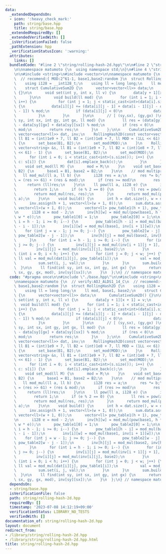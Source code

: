 ```yaml
---
data:
  _extendedDependsOn:
  - icon: ':heavy_check_mark:'
    path: string/base.hpp
    title: string/base.hpp
  _extendedRequiredBy: []
  _extendedVerifiedWith: []
  _isVerificationFailed: false
  _pathExtension: hpp
  _verificationStatusIcon: ':warning:'
  attributes:
    links: []
  bundledCode: "#line 2 \"string/rolling-hash-2d.hpp\"\n\n#line 2 \"string/base.hpp\"\
    \n\nnamespace matumoto {\n  using namespace std;\n}\n#line 4 \"string/rolling-hash-2d.hpp\"\
    \n\n#include <string>\n#include <vector>\n\nnamespace matumoto {\n  // verify:AOJ_ALDS1_14_C\n\
    \  // recomend:{ MOD:2^61-1, base1,base2:random }\n  struct RollingHash2D {\n\
    \    using i128 = __int128_t;\n    using ll = long long;\n    ll mod, base1, base2;\n\
    \    struct CumulativeSum2D {\n      vector<vector<ll>> data;\n      CumulativeSum2D()\
    \ {}\n\n      void set(int y, int x, ll v) {\n        data[y + 1][x + 1] = v;\n\
    \      }\n\n      void build(ll mod) {\n        for (int i = 1; i < static_cast<int>(data.size());\
    \ i++) {\n          for (int j = 1; j < static_cast<int>(data[i].size()); j++)\
    \ {\n            data[i][j] += (data[i][j - 1] + data[i - 1][j] - data[i - 1][j\
    \ - 1]) % mod;\n            if (data[i][j] < 0)\n              data[i][j] += mod;\n\
    \          }\n        }\n      }\n\n      // [ (sy,sx), (gy,gx) )\n      ll query(int\
    \ sy, int sx, int gy, int gx, ll mod) {\n        ll res = (data[gy][gx] - data[gy][sx]\
    \ - data[sy][gx] + data[sy][sx]) % mod;\n        if (res < 0)\n          res +=\
    \ mod;\n        return res;\n      }\n    };\n\n    CumulativeSum2D sum;\n   \
    \ vector<vector<ll>> dat, inv;\n    RollingHash2D(const vector<vector<ll>> &vs,\
    \ ll B1 = (int)1e9 + 7, ll B2 = (int)1e8 + 7, ll MOD = (1LL << 61) - 1): dat(vs)\
    \ {\n      set_base(B1, B2);\n      set_mod(MOD);\n    }\n    RollingHash2D(const\
    \ vector<string> &s, ll B1 = (int)1e9 + 7, ll B2 = (int)1e8 + 7, ll MOD = (1LL\
    \ << 61) - 1) {\n      set_base(B1, B2);\n      set_mod(MOD);\n      dat.resize(s.size());\n\
    \      for (int i = 0; i < static_cast<int>(s.size()); i++) {\n        for (char\
    \ c: s[i]) {\n          dat[i].emplace_back(c);\n        }\n      }\n    }\n\n\
    \    void set_mod(ll M) {\n      mod = M;\n    }\n    void set_base(ll B1, ll\
    \ B2) {\n      base1 = B1, base2 = B2;\n    }\n\n    // mod multiprecation\n \
    \   ll mod_mul(ll a, ll b) {\n      i128 res = a;\n      res *= b;\n      res\
    \ = (res >> 61) + (res & mod);\n      if (res >= mod)\n        res -= mod;\n \
    \     return (ll)res;\n    }\n\n    ll pow(ll a, i128 e) {\n      if (e == 0)\n\
    \        return 1;\n      if (e % 2 == 0) {\n        ll res = pow(a, e / 2);\n\
    \        return mod_mul(res, res);\n      }\n      return mod_mul(pow(a, e - 1),\
    \ a);\n    }\n\n    void build() {\n      int h = dat.size(), w = dat[0].size();\n\
    \      inv.assign(h + 1, vector<ll>(w + 1, 0));\n      sum.data.assign(h + 1,\
    \ vector<ll>(w + 1, 0));\n      vector<ll> pow_table1(h + 1), pow_table2(w + 1);\n\
    \n      i128 e = mod - 2;\n      inv[h][w] = mod_mul(pow(base1, h * e), pow(base2,\
    \ w * e));\n      pow_table1[0] = 1;\n      pow_table2[0] = 1;\n\n      for (int\
    \ i = h - 1; i >= 0; i--) {\n        pow_table1[h - i] = mod_mul(base1, pow_table1[h\
    \ - i - 1]);\n        inv[i][w] = mod_mul(base1, inv[i + 1][w]);\n      }\n  \
    \    for (int j = w - 1; j >= 0; j--) {\n        pow_table2[w - j] = mod_mul(base2,\
    \ pow_table2[w - j - 1]);\n        inv[h][j] = mod_mul(base2, inv[h][j + 1]);\n\
    \      }\n      for (int i = h - 1; i >= 0; i--) {\n        for (int j = w - 1;\
    \ j >= 0; j--) {\n          inv[i][j] = mod_mul(inv[i + 1][j + 1], base1);\n \
    \         inv[i][j] = mod_mul(inv[i][j], base2);\n        }\n      }\n      for\
    \ (int i = 0; i < h; i++) {\n        for (int j = 0; j < w; j++) {\n         \
    \ ll val = mod_mul(dat[i][j], pow_table1[i]);\n          val = mod_mul(val, pow_table2[j]);\n\
    \          sum.set(i, j, val);\n        }\n      }\n      sum.build(mod);\n  \
    \  }\n\n    ll find(int sy, int sx, int gy, int gx) {\n      return mod_mul(sum.query(sy,\
    \ sx, gy, gx, mod), inv[sy][sx]);\n    }\n  };\n} // namespace matumoto\n"
  code: "#pragma once\n\n#include \"./base.hpp\"\n\n#include <string>\n#include <vector>\n\
    \nnamespace matumoto {\n  // verify:AOJ_ALDS1_14_C\n  // recomend:{ MOD:2^61-1,\
    \ base1,base2:random }\n  struct RollingHash2D {\n    using i128 = __int128_t;\n\
    \    using ll = long long;\n    ll mod, base1, base2;\n    struct CumulativeSum2D\
    \ {\n      vector<vector<ll>> data;\n      CumulativeSum2D() {}\n\n      void\
    \ set(int y, int x, ll v) {\n        data[y + 1][x + 1] = v;\n      }\n\n    \
    \  void build(ll mod) {\n        for (int i = 1; i < static_cast<int>(data.size());\
    \ i++) {\n          for (int j = 1; j < static_cast<int>(data[i].size()); j++)\
    \ {\n            data[i][j] += (data[i][j - 1] + data[i - 1][j] - data[i - 1][j\
    \ - 1]) % mod;\n            if (data[i][j] < 0)\n              data[i][j] += mod;\n\
    \          }\n        }\n      }\n\n      // [ (sy,sx), (gy,gx) )\n      ll query(int\
    \ sy, int sx, int gy, int gx, ll mod) {\n        ll res = (data[gy][gx] - data[gy][sx]\
    \ - data[sy][gx] + data[sy][sx]) % mod;\n        if (res < 0)\n          res +=\
    \ mod;\n        return res;\n      }\n    };\n\n    CumulativeSum2D sum;\n   \
    \ vector<vector<ll>> dat, inv;\n    RollingHash2D(const vector<vector<ll>> &vs,\
    \ ll B1 = (int)1e9 + 7, ll B2 = (int)1e8 + 7, ll MOD = (1LL << 61) - 1): dat(vs)\
    \ {\n      set_base(B1, B2);\n      set_mod(MOD);\n    }\n    RollingHash2D(const\
    \ vector<string> &s, ll B1 = (int)1e9 + 7, ll B2 = (int)1e8 + 7, ll MOD = (1LL\
    \ << 61) - 1) {\n      set_base(B1, B2);\n      set_mod(MOD);\n      dat.resize(s.size());\n\
    \      for (int i = 0; i < static_cast<int>(s.size()); i++) {\n        for (char\
    \ c: s[i]) {\n          dat[i].emplace_back(c);\n        }\n      }\n    }\n\n\
    \    void set_mod(ll M) {\n      mod = M;\n    }\n    void set_base(ll B1, ll\
    \ B2) {\n      base1 = B1, base2 = B2;\n    }\n\n    // mod multiprecation\n \
    \   ll mod_mul(ll a, ll b) {\n      i128 res = a;\n      res *= b;\n      res\
    \ = (res >> 61) + (res & mod);\n      if (res >= mod)\n        res -= mod;\n \
    \     return (ll)res;\n    }\n\n    ll pow(ll a, i128 e) {\n      if (e == 0)\n\
    \        return 1;\n      if (e % 2 == 0) {\n        ll res = pow(a, e / 2);\n\
    \        return mod_mul(res, res);\n      }\n      return mod_mul(pow(a, e - 1),\
    \ a);\n    }\n\n    void build() {\n      int h = dat.size(), w = dat[0].size();\n\
    \      inv.assign(h + 1, vector<ll>(w + 1, 0));\n      sum.data.assign(h + 1,\
    \ vector<ll>(w + 1, 0));\n      vector<ll> pow_table1(h + 1), pow_table2(w + 1);\n\
    \n      i128 e = mod - 2;\n      inv[h][w] = mod_mul(pow(base1, h * e), pow(base2,\
    \ w * e));\n      pow_table1[0] = 1;\n      pow_table2[0] = 1;\n\n      for (int\
    \ i = h - 1; i >= 0; i--) {\n        pow_table1[h - i] = mod_mul(base1, pow_table1[h\
    \ - i - 1]);\n        inv[i][w] = mod_mul(base1, inv[i + 1][w]);\n      }\n  \
    \    for (int j = w - 1; j >= 0; j--) {\n        pow_table2[w - j] = mod_mul(base2,\
    \ pow_table2[w - j - 1]);\n        inv[h][j] = mod_mul(base2, inv[h][j + 1]);\n\
    \      }\n      for (int i = h - 1; i >= 0; i--) {\n        for (int j = w - 1;\
    \ j >= 0; j--) {\n          inv[i][j] = mod_mul(inv[i + 1][j + 1], base1);\n \
    \         inv[i][j] = mod_mul(inv[i][j], base2);\n        }\n      }\n      for\
    \ (int i = 0; i < h; i++) {\n        for (int j = 0; j < w; j++) {\n         \
    \ ll val = mod_mul(dat[i][j], pow_table1[i]);\n          val = mod_mul(val, pow_table2[j]);\n\
    \          sum.set(i, j, val);\n        }\n      }\n      sum.build(mod);\n  \
    \  }\n\n    ll find(int sy, int sx, int gy, int gx) {\n      return mod_mul(sum.query(sy,\
    \ sx, gy, gx, mod), inv[sy][sx]);\n    }\n  };\n} // namespace matumoto"
  dependsOn:
  - string/base.hpp
  isVerificationFile: false
  path: string/rolling-hash-2d.hpp
  requiredBy: []
  timestamp: '2023-07-08 14:12:19+09:00'
  verificationStatus: LIBRARY_NO_TESTS
  verifiedWith: []
documentation_of: string/rolling-hash-2d.hpp
layout: document
redirect_from:
- /library/string/rolling-hash-2d.hpp
- /library/string/rolling-hash-2d.hpp.html
title: string/rolling-hash-2d.hpp
---
```

